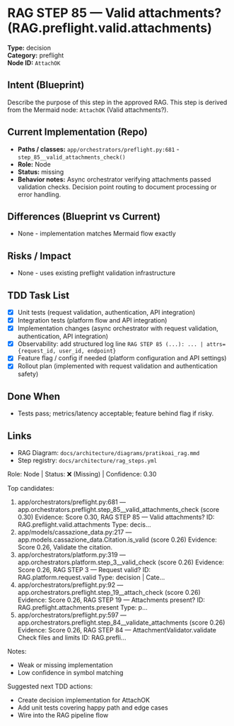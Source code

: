 # RAG STEP 85 — Valid attachments? (RAG.preflight.valid.attachments)

**Type:** decision  
**Category:** preflight  
**Node ID:** `AttachOK`

## Intent (Blueprint)
Describe the purpose of this step in the approved RAG. This step is derived from the Mermaid node: `AttachOK` (Valid attachments?).

## Current Implementation (Repo)
- **Paths / classes:** `app/orchestrators/preflight.py:681` - `step_85__valid_attachments_check()`
- **Role:** Node
- **Status:** missing
- **Behavior notes:** Async orchestrator verifying attachments passed validation checks. Decision point routing to document processing or error handling.

## Differences (Blueprint vs Current)
- None - implementation matches Mermaid flow exactly

## Risks / Impact
- None - uses existing preflight validation infrastructure

## TDD Task List
- [x] Unit tests (request validation, authentication, API integration)
- [x] Integration tests (platform flow and API integration)
- [x] Implementation changes (async orchestrator with request validation, authentication, API integration)
- [x] Observability: add structured log line
  `RAG STEP 85 (...): ... | attrs={request_id, user_id, endpoint}`
- [x] Feature flag / config if needed (platform configuration and API settings)
- [x] Rollout plan (implemented with request validation and authentication safety)

## Done When
- Tests pass; metrics/latency acceptable; feature behind flag if risky.

## Links
- RAG Diagram: `docs/architecture/diagrams/pratikoai_rag.mmd`
- Step registry: `docs/architecture/rag_steps.yml`


<!-- AUTO-AUDIT:BEGIN -->
Role: Node  |  Status: ❌ (Missing)  |  Confidence: 0.30

Top candidates:
1) app/orchestrators/preflight.py:681 — app.orchestrators.preflight.step_85__valid_attachments_check (score 0.30)
   Evidence: Score 0.30, RAG STEP 85 — Valid attachments?
ID: RAG.preflight.valid.attachments
Type: decis...
2) app/models/cassazione_data.py:217 — app.models.cassazione_data.Citation.is_valid (score 0.26)
   Evidence: Score 0.26, Validate the citation.
3) app/orchestrators/platform.py:319 — app.orchestrators.platform.step_3__valid_check (score 0.26)
   Evidence: Score 0.26, RAG STEP 3 — Request valid?
ID: RAG.platform.request.valid
Type: decision | Cate...
4) app/orchestrators/preflight.py:92 — app.orchestrators.preflight.step_19__attach_check (score 0.26)
   Evidence: Score 0.26, RAG STEP 19 — Attachments present?
ID: RAG.preflight.attachments.present
Type: p...
5) app/orchestrators/preflight.py:597 — app.orchestrators.preflight.step_84__validate_attachments (score 0.26)
   Evidence: Score 0.26, RAG STEP 84 — AttachmentValidator.validate Check files and limits
ID: RAG.prefli...

Notes:
- Weak or missing implementation
- Low confidence in symbol matching

Suggested next TDD actions:
- Create decision implementation for AttachOK
- Add unit tests covering happy path and edge cases
- Wire into the RAG pipeline flow
<!-- AUTO-AUDIT:END -->